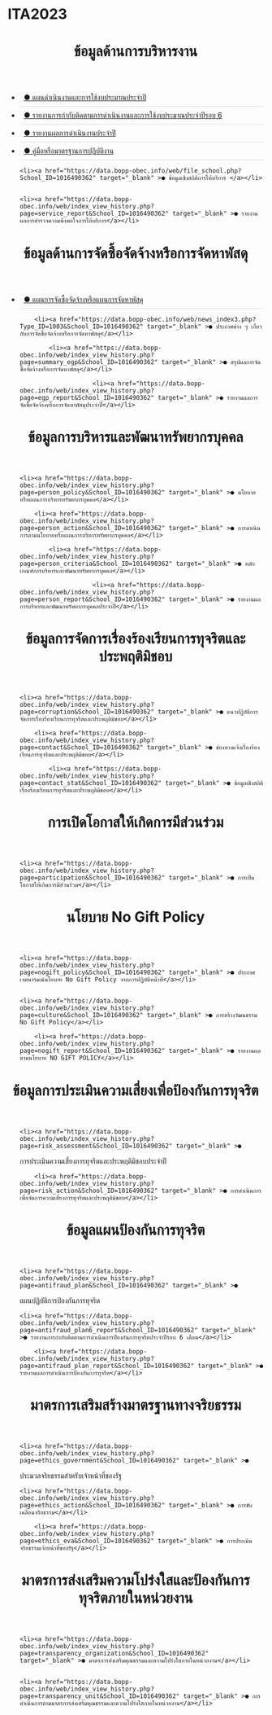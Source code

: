 # ITA2023
<!DOCTYPE html>
<html lang="en">
<head>
<meta charset="UTF-8" />
<link rel="preconnect" href="https://fonts.googleapis.com">
<link rel="preconnect" href="https://fonts.gstatic.com" crossorigin>
<link href="https://fonts.googleapis.com/css2?
    family=Kanit:wght@100&family=Prompt:wght@100;200&display=swap" rel="stylesheet">
	<title></title>
	<style type="text/css">
  
body {
    font-family: Arial, sans-serif;
    margin: 0;
    padding: 0;
    background-color: #f4f4f4;
    
  }
  
  header {
    background-color: #336699;
    color: #fff;
    text-align: center;  
    padding: 0.1rem;
    font-family: 'Kanit', sans-serif;
    
  }
  
  h1{
  font-size: 15px;
  
  }
  
  ul.menu {
    list-style: none;
    padding: 0;
    margin: 1rem auto;
    width: 90%;
    background-color: #fff;
    box-shadow: 0 2px 4px rgba(0, 0, 0, 0.1);
  }
  ul.menu li {
    border-bottom: 1px solid #ddd;
    padding: 0.5rem;
    text-align: left;
    cursor: pointer;
  }
  ul.menu li:last-child {
    border-bottom: none;
  }
  ul.menu li:hover {
    background-color: #f4f4f4;
  }	
  
  a:link, a:visited {  
  color: black;  
  text-decoration: none;
  display: inline-block;  

}
a:hover, a:active {
  background-color: #f4f4f4;}


</style>
</head>
<body>
<header>
	<h1>ข้อมูลด้านการบริหารงาน</h1>
</header>
<ul class="menu">
	 <li><a href="https://data.bopp-obec.info/web/index_view_history.php?page=plan_year&School_ID=1016490362" target="_blank" >● แผนดำเนินงานและการใช้งบประมาณประจำปี</a></li>
    
  <li><a href="https://data.bopp-obec.info/web/index_view_history.php?page=plan6m&School_ID=1016490362" target="_blank" >● รายงานการกำกับติดตามการดำเนินงานและการใช้งบประมาณประจำปีรอบ 6</a></li>
  
  <li><a href="https://data.bopp-obec.info/web/index_view_history.php?page=plan_report&School_ID=1016490362" target="_blank" >● รายงานผลการดำเนินงานประจำปี </a></li>
  
  <li><a href="https://data.bopp-obec.info/web/index_view_history.php?page=work&School_ID=1016490362" target="_blank" >● คู่มือหรือมาตรฐานการปฏิบัติงาน</a></li>
  
    <li><a href="https://data.bopp-obec.info/web/file_school.php?School_ID=1016490362" target="_blank" >● ข้อมูลเชิงสถิติการให้บริการ </a></li>
  
  
    <li><a href="https://data.bopp-obec.info/web/index_view_history.php?page=service_report&School_ID=1016490362" target="_blank" >● รายงานผลการสำรวจความพึงพอใจการให้บริการ</a></li> 
</ul>


<header>
	<h1>ข้อมูลด้านการจัดซื้อจัดจ้างหรือการจัดหาพัสดุ</h1>
</header>
<ul class="menu">
	<li><a href="https://data.bopp-obec.info/web/index_view_history.php?page=plan_budget&School_ID=1016490362" target="_blank" >● แผนการจัดซื้อจัดจ้างหรือแผนการจัดหาพัสดุ</a></li>
    
    	<li><a href="https://data.bopp-obec.info/web/news_index3.php?Type_ID=1003&School_ID=1016490362" target="_blank" >● ประกาศต่าง ๆ เกี่ยวกับการจัดซื้อจัดจ้างหรือการจัดหาพัสดุ</a></li>
        
           	<li><a href="https://data.bopp-obec.info/web/index_view_history.php?page=summary_egp&School_ID=1016490362" target="_blank" >● สรุปผลการจัดซื้อจัดจ้างหรือการจัดหาพัสดุ</a></li>
            
                       	<li><a href="https://data.bopp-obec.info/web/index_view_history.php?page=egp_report&School_ID=1016490362" target="_blank" >● รายงานผลการจัดซื้อจัดจ้างหรือการจัดหาพัสดุประจำปี</a></li>   
</ul>

<header>
	<h1>ข้อมูลการบริหารและพัฒนาทรัพยากรบุคคล</h1>
</header>
<ul class="menu">

	<li><a href="https://data.bopp-obec.info/web/index_view_history.php?page=person_policy&School_ID=1016490362" target="_blank" >● นโยบายหรือแผนการบริหารทรัพยากรบุคคล</a></li>
    
    	<li><a href="https://data.bopp-obec.info/web/index_view_history.php?page=person_action&School_ID=1016490362" target="_blank" >● การดำเนินการตามนโยบายหรือแผนการบริหารทรัพยากรบุคคล</a></li>
        
           	<li><a href="https://data.bopp-obec.info/web/index_view_history.php?page=person_criteria&School_ID=1016490362" target="_blank" >● หลักเกณฑ์การบริหารและพัฒนาทรัพยากรบุคคล</a></li>
            
                       	<li><a href="https://data.bopp-obec.info/web/index_view_history.php?page=person_report&School_ID=1016490362" target="_blank" >● รายงานผลการบริหารและพัฒนาทรัพยากรบุคคลประจำปี</a></li>   
</ul>


<header>
	<h1>ข้อมูลการจัดการเรื่องร้องเรียนการทุจริตและประพฤติมิชอบ</h1>
</header>
<ul class="menu">

	<li><a href="https://data.bopp-obec.info/web/index_view_history.php?page=corruption&School_ID=1016490362" target="_blank" >● แนวปฏิบัติการจัดการเรื่องร้องเรียนการทุจริตและประพฤติมิชอบ</a></li>
    
    	<li><a href="https://data.bopp-obec.info/web/index_view_history.php?page=contact&School_ID=1016490362" target="_blank" >● ช่องทางแจ้งเรื่องร้องเรียนการทุจริตและประพฤติมิชอบ</a></li>
        
           	<li><a href="https://data.bopp-obec.info/web/index_view_history.php?page=contact_stat&School_ID=1016490362" target="_blank" >● ข้อมูลเชิงสถิติเรื่องร้องเรียนการทุจริตและประพฤติมิชอบ</a></li>            
</ul>

<header>
	<h1>การเปิดโอกาสให้เกิดการมีส่วนร่วม</h1>
</header>
<ul class="menu">

	<li><a href="https://data.bopp-obec.info/web/index_view_history.php?page=participation&School_ID=1016490362" target="_blank" >● การเปิดโอกาสให้เกิดการมีส่วนร่วม</a></li>
              
</ul>

<header>
	<h1>นโยบาย No Gift Policy</h1>
</header>
<ul class="menu">

	<li><a href="https://data.bopp-obec.info/web/index_view_history.php?page=nogift_policy&School_ID=1016490362" target="_blank" >● ประกาศเจตนารมณ์นโยบาย No Gift Policy จากการปฏิบัติหน้าที่</a></li>
    
    
	<li><a href="https://data.bopp-obec.info/web/index_view_history.php?page=culture&School_ID=1016490362" target="_blank" >● การสร้างวัฒนธรรม No Gift Policy</a></li>
    
    	<li><a href="https://data.bopp-obec.info/web/index_view_history.php?page=nogift_report&School_ID=1016490362" target="_blank" >● รายงานผลตามนโยบาย NO GIFT POLICY</a></li>    
</ul>

<header>
	<h1>ข้อมูลการประเมินความเสี่ยงเพื่อป้องกันการทุจริต</h1>
</header>
<ul class="menu">

	<li><a href="https://data.bopp-obec.info/web/index_view_history.php?page=risk_assessment&School_ID=1016490362" target="_blank" >● 	
การประเมินความเสี่ยงการทุจริตและประพฤติมิชอบประจำปี</a></li>
    
    	<li><a href="https://data.bopp-obec.info/web/index_view_history.php?page=risk_action&School_ID=1016490362" target="_blank" >● การดำเนินการเพื่อจัดการความเสี่ยงการทุจริตและประพฤติมิชอบ</a></li>
</ul>  

<header>
	<h1>ข้อมูลแผนป้องกันการทุจริต</h1>
</header>
<ul class="menu">

	<li><a href="https://data.bopp-obec.info/web/index_view_history.php?page=antifraud_plan&School_ID=1016490362" target="_blank" >● 	
แผนปฏิบัติการป้องกันการทุจริต</a></li>
    
    
	<li><a href="https://data.bopp-obec.info/web/index_view_history.php?page=antifraud_plan6_report&School_ID=1016490362" target="_blank" >● รายงานการกำกับติดตามการดำเนินการป้องกันการทุจริตประจำปีรอบ 6 เดือน</a></li>
    
    	<li><a href="https://data.bopp-obec.info/web/index_view_history.php?page=antifraud_plan_report&School_ID=1016490362" target="_blank" >● รายงานผลการดำเนินการป้องกันการทุจริต</a></li>
</ul>  

<header>
	<h1>มาตรการเสริมสร้างมาตรฐานทางจริยธรรม</h1>
</header>
<ul class="menu">

	<li><a href="https://data.bopp-obec.info/web/index_view_history.php?page=ethics_government&School_ID=1016490362" target="_blank" >● 	
ประมวลจริยธรรมสำหรับเจ้าหน้าที่ของรัฐ</a></li>
    
    
	<li><a href="https://data.bopp-obec.info/web/index_view_history.php?page=ethics_action&School_ID=1016490362" target="_blank" >● การขับเคลื่อนจริยธรรม</a></li>
    
    	<li><a href="https://data.bopp-obec.info/web/index_view_history.php?page=ethics_eva&School_ID=1016490362" target="_blank" >● การประเมินจริยธรรมเจ้าหน้าที่ของรัฐ</a></li>
</ul>  

<header>
	<h1>มาตรการส่งเสริมความโปร่งใสและป้องกันการทุจริตภายในหน่วยงาน</h1>
</header>
<ul class="menu">

	<li><a href="https://data.bopp-obec.info/web/index_view_history.php?page=transparency_organization&School_ID=1016490362" target="_blank" >● มาตรการส่งเสริมคุณธรรมและความโปร่งใสภายในหน่วยงาน</a></li>
    
    
	<li><a href="https://data.bopp-obec.info/web/index_view_history.php?page=transparency_unit&School_ID=1016490362" target="_blank" >● การดำเนินการตามมาตรการส่งเสริมคุณธรรมและความโปร่งใสภายในหน่วยงาน</a></li>
    
</ul>     
</body>
</html
